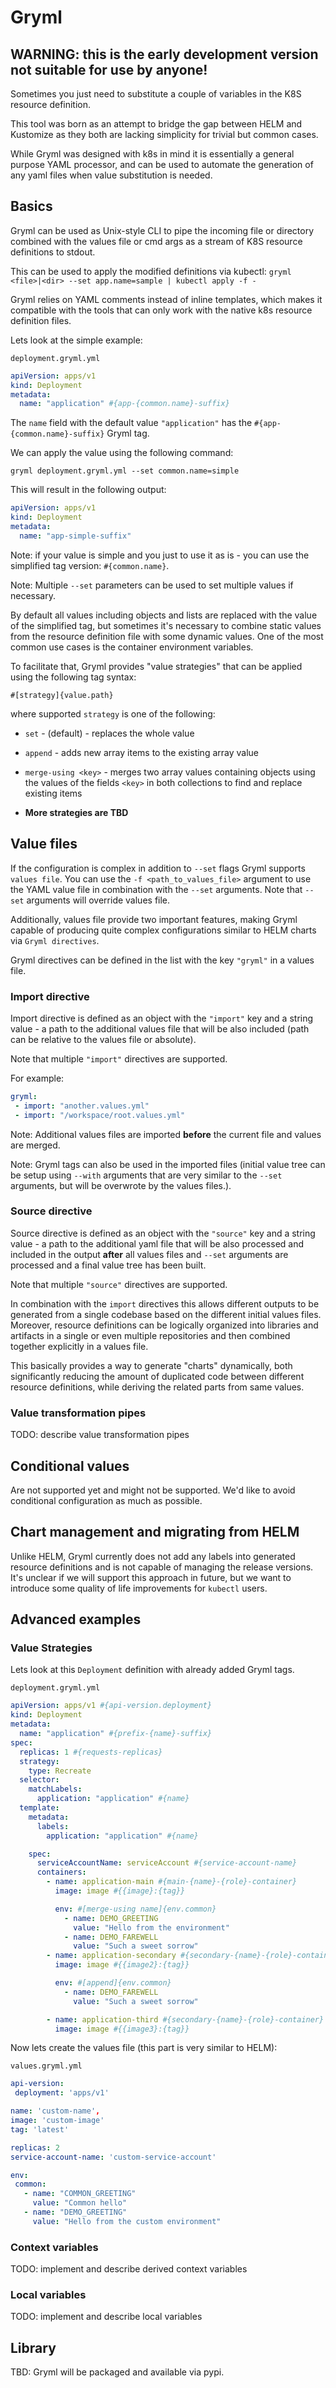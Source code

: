 
# Gryml

## WARNING: this is the early development version not suitable for use by anyone!

Sometimes you just need to substitute a couple of variables in the K8S resource definition.  

This tool was born as an attempt to bridge the gap between HELM and Kustomize as they both
are lacking simplicity for trivial but common cases. 

While Gryml was designed with k8s in mind it is essentially a general purpose YAML processor, and can be used to
automate the generation of any yaml files when value substitution is needed.


## Basics

Gryml can be used as Unix-style CLI to pipe the incoming file or directory combined with the values file or cmd args 
as a stream of K8S resource definitions to stdout.

This can be used to apply the modified definitions via kubectl: `gryml <file>|<dir> --set app.name=sample | kubectl apply -f -`

Gryml relies on YAML comments instead  of inline templates, which makes it compatible with the tools that can
only work with the native k8s resource definition files.

Lets look at the simple example:

`deployment.gryml.yml`

```yaml
apiVersion: apps/v1
kind: Deployment
metadata:
  name: "application" #{app-{common.name}-suffix}
``` 

The `name` field with the default value `"application"` has the `#{app-{common.name}-suffix}` Gryml tag. 

We can apply the value using the following command:

 `gryml deployment.gryml.yml --set common.name=simple`

This will result in the following output:

```yaml
apiVersion: apps/v1
kind: Deployment
metadata:
  name: "app-simple-suffix" 
``` 

Note: if your value is simple and you just to use it as is - you can use the simplified tag version: `#{common.name}`.

Note: Multiple `--set` parameters can be used to set multiple values if necessary.

By default all values including objects and lists are replaced with the value of the simplified tag, but sometimes
it's necessary to combine static values from the resource definition file with some dynamic values. One of the most 
common use cases is the container environment variables.

To facilitate that, Gryml provides "value strategies" that can be applied using the following tag syntax:

 `#[strategy]{value.path}`
 
 where supported `strategy` is one of the following:
 
 - `set` - (default) - replaces the whole value 
 - `append` - adds new array items to the existing array value
 - `merge-using <key>` - merges two array values containing objects using the values of the fields `<key>` in both 
    collections to find and replace existing items 
    
 - **More strategies are TBD**     

   
## Value files

If the configuration is complex in addition to `--set` flags Gryml supports `values file`. You can use the 
`-f <path_to_values_file>` argument to use the YAML value file in combination with the `--set` arguments. Note that
`--set` arguments will override values file.

Additionally, values file provide two important features, making Gryml capable of producing quite complex
configurations similar to HELM charts via `Gryml directives`.

Gryml directives can be defined in the list with the key `"gryml"` in a values file.

### Import directive

Import directive is defined as an object with the `"import"` key and a string value - a path to the additional 
values file that will be also included (path can be relative to the values file or absolute). 

Note that multiple `"import"` directives are supported.

For example:

```yaml
gryml:
 - import: "another.values.yml"
 - import: "/workspace/root.values.yml"
```

Note: Additional values files are imported **before** the current file and values are merged.   

Note: Gryml tags can also be used in the imported files (initial value tree can be setup using `--with` arguments that 
are very similar to the `--set` arguments, but will be overwrote by the values files.). 

### Source directive

Source directive is defined as an object with the `"source"` key and a string value - a path to the additional 
yaml file that will be also processed and included in the output **after** all values files and `--set` arguments are 
processed and a final value tree has been built. 

Note that multiple `"source"` directives are supported.

In combination with the `import` directives this allows different outputs to be generated from a single codebase 
based on the different initial values files. Moreover, resource definitions can be logically organized into libraries
and artifacts in a single or even multiple repositories and then combined together explicitly in a values file. 

This basically provides a way to generate "charts" dynamically, both significantly reducing the amount of duplicated
code between different resource definitions, while deriving the related parts from same values. 

### Value transformation pipes 

TODO: describe value transformation pipes

## Conditional values

Are not supported yet and might not be supported. We'd like to avoid conditional configuration as much as possible.
   

## Chart management and migrating from HELM

Unlike HELM, Gryml currently does not add any labels into generated resource definitions and is not capable of managing
the release versions. It's unclear if we  will support this approach in future, but we want to introduce some
quality of life improvements for `kubectl` users.



## Advanced examples

### Value Strategies 

Lets look at this `Deployment` definition with already added Gryml tags.

`deployment.gryml.yml`
 
```yaml
apiVersion: apps/v1 #{api-version.deployment}
kind: Deployment
metadata:
  name: "application" #{prefix-{name}-suffix}
spec:
  replicas: 1 #{requests-replicas}
  strategy:
    type: Recreate
  selector:
    matchLabels:
      application: "application" #{name}
  template:
    metadata:
      labels:
        application: "application" #{name}

    spec:
      serviceAccountName: serviceAccount #{service-account-name}
      containers:
        - name: application-main #{main-{name}-{role}-container}
          image: image #{{image}:{tag}}

          env: #[merge-using name]{env.common}
            - name: DEMO_GREETING
              value: "Hello from the environment"
            - name: DEMO_FAREWELL
              value: "Such a sweet sorrow"
        - name: application-secondary #{secondary-{name}-{role}-container}
          image: image #{{image2}:{tag}}

          env: #[append]{env.common}
            - name: DEMO_FAREWELL
              value: "Such a sweet sorrow"

        - name: application-third #{secondary-{name}-{role}-container}
          image: image #{{image3}:{tag}}
```  
 
 Now lets create the values file (this part is very similar to HELM):
 
 `values.gryml.yml`
 
 ```yaml
api-version:
  deployment: 'apps/v1'

name: 'custom-name',
image: 'custom-image'
tag: 'latest'

replicas: 2
service-account-name: 'custom-service-account'

env:
  common:
    - name: "COMMON_GREETING"
      value: "Common hello"
    - name: "DEMO_GREETING"
      value: "Hello from the custom environment"
```


### Context variables

TODO: implement and describe derived context variables

### Local variables

TODO: implement and describe local variables  

## Library

TBD: Gryml will be packaged and available via pypi.

